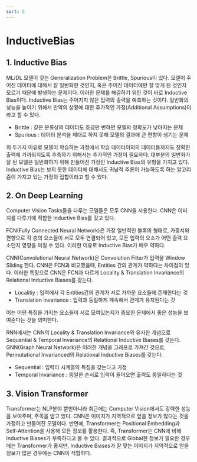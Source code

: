 ```yaml
---
sort: 5
---
```


# InductiveBias    

## 1. Inductive Bias  
ML/DL 모델이 갖는 Generalization Problem은 Brittle, Spurious이 있다. 모델이 주어진 데이터에 대해서 잘 일반화한 것인지, 혹은 주어진 데이터에만 잘 맞게 된 것인지 모르기 때문에 발생하는 문제이다. 이러한 문제를 해결하기 위한 것이 바로 Inductive Bias이다. Inductive Bias는 주어지지 않은 입력의 출력을 예측하는 것이다. 일반화의 성능을 높이기 위해서 만약의 상황에 대한 추가적인 가정(Additional Assumptions)이라고 할 수 있다.  

- Brittle : 같은 분류상의 데이터도 조금만 변하면 모델의 정확도가 낮아지는 문제  
- Spurious : 데이터 분석을 제대로 하지 못해 모델의 결과에 큰 편향이 생기는 문제  

위 두가지 이유로 모델이 학습하는 과정에서 학습 데이터이외의 데이터들까지도 정확한 출력에 가까워지도록 추측하기 위해서는 추가적인 가정이 필요하다. 대부분의 일반화가 잘 된 모델은 일반화하기 위해 만들어진 가정인 Inductive Bias의 유형을 가지고 있다. Inductive Bias는 보지 못한 데이터에 대해서도 귀납적 추론이 가능하도록 하는 알고리즘이 가지고 있는 가정의 집합이라고 할 수 있다.  

## 2. On Deep Learning  
Computer Vision Tasks들을 다루는 모델들은 모두 CNN을 사용한다. CNN은 이미지를 다루기에 적합한 Inductive Bias를 갖고 있다.  

FCN(Fully Connected Neural Network)은 가장 일반적인 블록의 형태로, 가중치와 편향으로 각 층의 요소들이 서로 모두 연결되어 있고, 모든 입력의 요소가 어떤 출력 요소던지 영향을 미칠 수 있다. 이러한 이유로 Inductive Bias가 매우 약하다.  

CNN(Convolutional Neural Network)은 Convolution Filter가 입력을 Window Sliding 한다. CNN은 FCN과 비교했을때, Entities 간의 관계가 약하다는 차이점이 있다. 이러한 특징으로 CNN은 FCN과 다르게 Locality & Translation Invariance의 Relational Inductive Biases를 갖는다.  

- Localitiy : 입력에서 각 Entities간의 관계가 서로 가까운 요소들에 존재한다는 것  
- Translation Invariance : 입력과 동일하게 계속해서 관계가 유지된다는 것  

이는 어떤 특징을 가지는 요소들이 서로 모여있는지가 중요한 문제에서 좋은 성능을 보여준다는 것을 의미한다.  

RNN에서는 CNN의 Locality & Translation Invariance와 유사한 개념으로 Sequential & Temporal Invariance의 Relational Inductive Biases를 갖는다. GNN(Graph Neural Network)은 이러한 개념을 그래프로 가져간 것으로, Permutational Invarianced의 Relational Inductive Biases를 갖는다.  

- Sequential : 입력이 시계열의 특징을 갖는다고 가정  
- Temporal Invariance : 동일한 순서로 입력이 들어오면 출력도 동일하다는 것  

## 3. Vision Transformer  
Transformer는 NLP분야 뿐만아니라 최근에는 Computer Vision에서도 강력한 성능을 보여주며, 주목을 받고 있다. CNN은 이미지가 지역적으로 얻을 정보가 많다는 것을 가정하고 만들어진 모델이다. 반면에, Transformer는 Positional Embedding과 Self-Attention을 사용해 모든 정보를 활용한다. 즉, Transformer는 CNN에 비해 Inductive Biases가 부족하다고 볼 수 있다. 결과적으로 Global한 정보가 필요한 경우에는 Transformer가 좋지만, Inductive Biases가 잘 맞는 이미지가 지역적으로 얻을 정보가 많은 경우에는 CNN이 적합하다.  